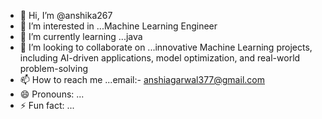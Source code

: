 - 👋 Hi, I’m @anshika267
- 👀 I’m interested in ...Machine Learning Engineer
- 🌱 I’m currently learning ...java
- 💞️ I’m looking to collaborate on ...innovative Machine Learning projects, including AI-driven applications, model optimization, and real-world problem-solving
- 📫 How to reach me ...email:- anshiagarwal377@gmail.com
- 😄 Pronouns: ...
- ⚡ Fun fact: ...

<!---
anshika267/anshika267 is a ✨ special ✨ repository because its `README.md` (this file) appears on your GitHub profile.
You can click the Preview link to take a look at your changes.
--->
